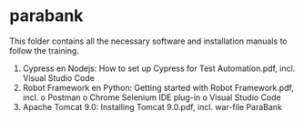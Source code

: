 # parabank
This folder contains all the necessary software and installation manuals to follow the training.
1.	Cypress en Nodejs: How to set up Cypress for Test Automation.pdf, incl. Visual Studio Code
2.	Robot Framework en Python:  Getting started with Robot Framework.pdf, incl. 
    o	Postman
    o	Chrome Selenium IDE plug-in
    o	Visual Studio Code
3.	Apache Tomcat 9.0: Installing Tomcat 9.0.pdf, incl. war-file ParaBank
